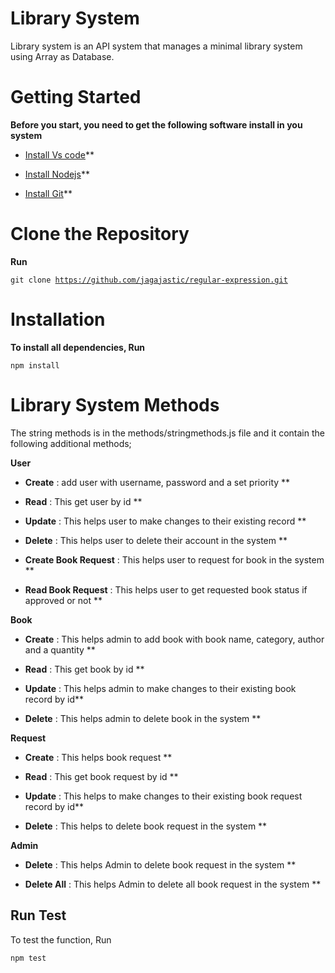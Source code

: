 # Library System

Library system is an API system that manages a minimal library system using Array as Database.

# Getting Started

**Before you start, you need to get the following software install in you system**

- [Install Vs code](https://ehttps://code.visualstudio.com/download)**

- [Install Nodejs](https://ehttps://code.visualstudio.com/download)**

- [Install Git](https://ehttps://code.visualstudio.com/download)**

# Clone the Repository

**Run**

<code>git clone https://github.com/jagajastic/regular-expression.git</code>

# Installation

**To install all dependencies, Run**

<code>npm install</code>

# Library System Methods

The string methods is in the methods/stringmethods.js file and it contain the following additional methods;

**User**

- **Create** : add user with username, password and a set priority **

- **Read** : This get user by id **

- **Update** : This helps user to make changes to their existing record **

- **Delete** : This helps user to delete their account in the system **

- **Create Book Request** : This helps user to request for book in the system **

- **Read Book Request** : This helps user to get requested book status if approved or not **

**Book** 

- **Create** : This helps admin to add book with book name, category, author and a quantity **

- **Read** : This get book by id **

- **Update** : This helps admin to make changes to their existing book record by id**

- **Delete** : This helps admin to delete book in the system **

**Request**

- **Create** : This helps book request **

- **Read** : This get book request by id **

- **Update** : This helps to make changes to their existing book request record by id**

- **Delete** : This helps to delete book request in the system **

**Admin**

- **Delete** : This helps Admin to delete book request in the system **

- **Delete All** : This helps Admin to delete all book request in the system **

## Run Test

To test the function, Run

<code>npm test</code>
